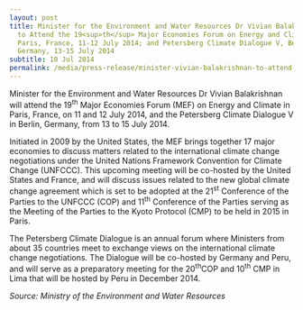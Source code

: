 ```yaml
---
layout: post
title: Minister for the Environment and Water Resources Dr Vivian Balakrishnan
  to Attend the 19<sup>th</sup> Major Economies Forum on Energy and Climate,
  Paris, France, 11-12 July 2014; and Petersberg Climate Dialogue V, Berlin,
  Germany, 13-15 July 2014
subtitle: 10 Jul 2014
permalink: /media/press-release/minister-vivian-balakrishnan-to-attend-the-19th-major-economies-forum-on-energy-and-climate-paris-france-11-12-july-2014/
---
```

Minister for the Environment and Water Resources Dr Vivian Balakrishnan will attend the 19<sup>th</sup> Major Economies Forum (MEF) on Energy and Climate in Paris, France, on 11 and 12 July 2014, and the Petersberg Climate Dialogue V in Berlin, Germany, from 13 to 15 July 2014.

Initiated in 2009 by the United States, the MEF brings together 17 major economies to discuss matters related to the international climate change negotiations under the United Nations Framework Convention for Climate Change (UNFCCC). This upcoming meeting will be co-hosted by the United States and France, and will discuss issues related to the new global climate change agreement which is set to be adopted at the 21<sup>st</sup> Conference of the Parties to the UNFCCC (COP) and 11<sup>th</sup> Conference of the Parties serving as the Meeting of the Parties to the Kyoto Protocol (CMP) to be held in 2015 in Paris.

The Petersberg Climate Dialogue is an annual forum where Ministers from about 35 countries meet to exchange views on the international climate change negotiations. The Dialogue will be co-hosted by Germany and Peru, and will serve as a preparatory meeting for the 20<sup>th</sup>COP and 10<sup>th</sup> CMP in Lima that will be hosted by Peru in December 2014.


*Source: Ministry of the Environment and Water Resources*